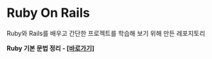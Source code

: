 Ruby On Rails
====
Ruby와 Rails를 배우고 간단한 프로젝트를 학습해 보기 위해 만든 레포지토리

**Ruby 기본 문법 정리 - [[바로가기]]([https://github.com/binary-ho/TIL-public/new/main/Ruby%20on%20Rails](https://github.com/binary-ho/TIL-public/tree/main/Ruby%20on%20Rails/Ruby))**
